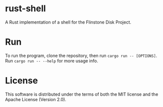 # rust-shell

A Rust implementation of a shell for the Flinstone Disk Project.

# Run

To run the program, clone the repository, then run `cargo run -- [OPTIONS]`. Run `cargo run -- --help` for more usage info.

# License

This software is distributed under the terms of both the MIT license and the Apache License (Version 2.0).

